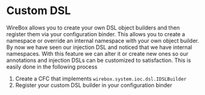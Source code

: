 # Custom DSL

WireBox allows you to create your own DSL object builders and then register them via your configuration binder. This allows you to create a namespace or override an internal namespace with your own object builder. By now we have seen our injection DSL and noticed that we have internal namespaces. With this feature we can alter it or create new ones so our annotations and injection DSLs can be customized to satisfaction. This is easily done in the following process

1. Create a CFC that implements `wirebox.system.ioc.dsl.IDSLBuilder`
2. Register your custom DSL builder in your configuration binder
